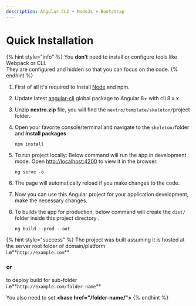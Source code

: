 ```yaml
---
description: Angular CLI + NodeJs + Bootstrap
---
```


# Quick Installation

{% hint style="info" %}
You **don’t** need to install or configure tools like Webpack or CLI.\
They are configured and hidden so that you can focus on the code.
{% endhint %}

1. First of all it's required to Install [Node](https://nodejs.org/en/) and npm.
2. Update latest [angular-cli](https://cli.angular.io/) global package to Angular 8+ with cli 8.x.x
3. Unzip **nextro.zip** file, you will find the `nextro/template/skeleton/`project folder.&#x20;
4.  Open your favorite console/terminal and navigate to the `skeleton/`folder and **Install packages**

    ```
    npm install
    ```
5.  &#x20;To run project locally: Below command will run the app in development mode. Open [http://localhost:4200](http://localhost:4200) to view it in the browser.

    ```
    ng serve -o
    ```
6. The page will automatically reload if you make changes to the code.
7. Now you can use this Angular project for your application development, make the necessary changes.
8.  To builds the app for production, below command will create the `dist/` folder inside  this project directory .

    ```
    ng build --prod --aot
    ```

{% hint style="success" %}
&#x20;The project was built assuming it is hosted at the server root folder of domain/platform \
i.e**`http://example.com`**

### or

to deploy build for sub-folder \
i.e**`http://example.com/folder-name`** &#x20;

You also need to set **\<base href="/folder-name/">**
{% endhint %}

